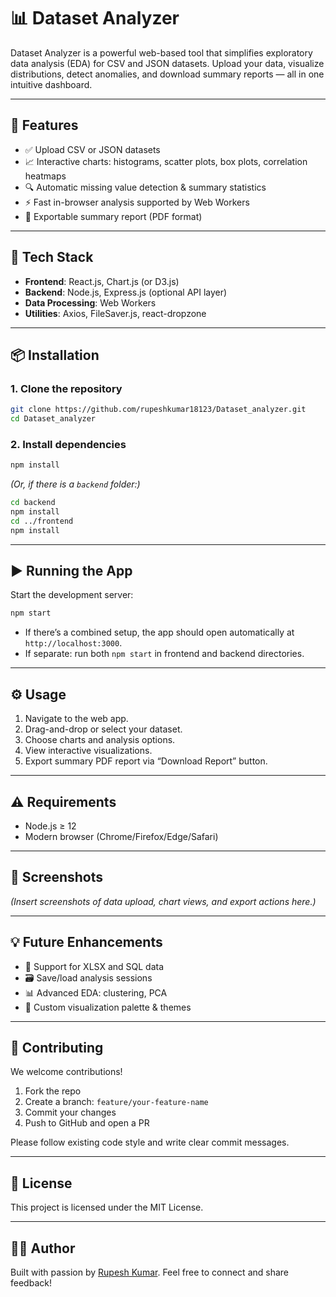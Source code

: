 
# 📊 Dataset Analyzer

Dataset Analyzer is a powerful web-based tool that simplifies exploratory data analysis (EDA) for CSV and JSON datasets. Upload your data, visualize distributions, detect anomalies, and download summary reports — all in one intuitive dashboard.

---

## 🚀 Features

- ✅ Upload CSV or JSON datasets
- 📈 Interactive charts: histograms, scatter plots, box plots, correlation heatmaps
- 🔍 Automatic missing value detection & summary statistics
- ⚡ Fast in-browser analysis supported by Web Workers
- 📄 Exportable summary report (PDF format)

---

## 🧰 Tech Stack

- **Frontend**: React.js, Chart.js (or D3.js)
- **Backend**: Node.js, Express.js (optional API layer)
- **Data Processing**: Web Workers
- **Utilities**: Axios, FileSaver.js, react-dropzone

---

## 📦 Installation

### 1. Clone the repository

```bash
git clone https://github.com/rupeshkumar18123/Dataset_analyzer.git
cd Dataset_analyzer
````

### 2. Install dependencies

```bash
npm install
```

*(Or, if there is a `backend` folder:)*

```bash
cd backend
npm install
cd ../frontend
npm install
```

---

## ▶️ Running the App

Start the development server:

```bash
npm start
```

* If there’s a combined setup, the app should open automatically at `http://localhost:3000`.
* If separate: run both `npm start` in frontend and backend directories.

---

## ⚙️ Usage

1. Navigate to the web app.
2. Drag-and-drop or select your dataset.
3. Choose charts and analysis options.
4. View interactive visualizations.
5. Export summary PDF report via “Download Report” button.

---

## ⚠️ Requirements

* Node.js ≥ 12
* Modern browser (Chrome/Firefox/Edge/Safari)

---

## 📸 Screenshots

*(Insert screenshots of data upload, chart views, and export actions here.)*

---

## 💡 Future Enhancements

* 📑 Support for XLSX and SQL data
* 🗃️ Save/load analysis sessions
* 📊 Advanced EDA: clustering, PCA
* 🔧 Custom visualization palette & themes

---

## 🤝 Contributing

We welcome contributions!

1. Fork the repo
2. Create a branch: `feature/your-feature-name`
3. Commit your changes
4. Push to GitHub and open a PR

Please follow existing code style and write clear commit messages.

---

## 📄 License

This project is licensed under the MIT License.

---

## 🙋‍♂️ Author

Built with passion by [Rupesh Kumar](https://github.com/rupeshkumar18123).
Feel free to connect and share feedback!

```

